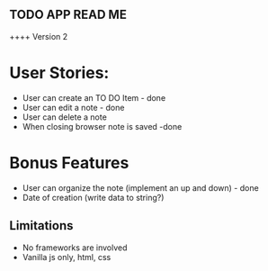 ## TODO APP READ ME

++++ Version 2

# User Stories:

-   User can create an TO DO Item - done
-   User can edit a note - done
-   User can delete a note
-   When closing browser note is saved -done

# Bonus Features

-   User can organize the note (implement an up and down) - done
-   Date of creation (write data to string?)

## Limitations

-   No frameworks are involved
-   Vanilla js only, html, css
